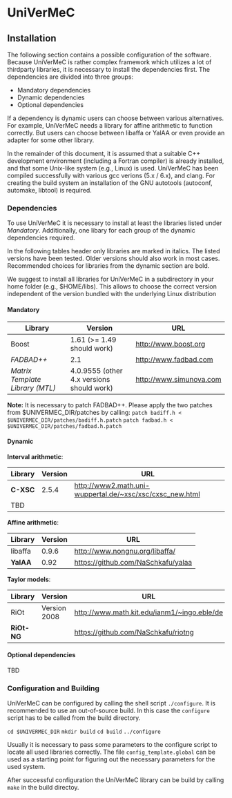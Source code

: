 # UniVerMeC #

## Installation ##

The following section contains a possible configuration of the
software. Because UniVerMeC is rather complex framework which utilizes a lot
of thirdparty libraries, it is necessary to install the dependencies
first. The dependencies are divided into three groups:

* Mandatory dependencies
* Dynamic dependencies
* Optional dependencies

If a dependency is dynamic users can choose between various alternatives. For
example, UniVerMeC needs a library for affine arithmetic to function
correctly. But users can choose between libaffa or YalAA or even provide an
adapter for some other library.

In the remainder of this document, it is assumed that a suitable C++
development environment (including a Fortran compiler) is already installed,
and that some Unix-like system (e.g., Linux) is used. UniVerMeC has been
compiled successfully with various gcc verions (5.x / 6.x), and clang. For
creating the build system an installation of the GNU autotools (autoconf,
automake, libtool) is required.

### Dependencies ###

To use UniVerMeC it is necessary to install at least the libraries listed
under *Mandatory*. Additionally, one libary for each group of the dynamic
dependencies required.

In the following tables header only libraries are marked in italics. The
listed versions have been tested. Older versions should also work in most
cases. Recommended choices for libraries from the dynamic section are bold.

We suggest to install all libraries for UniVerMeC in a subdirectory in your
home folder (e.g., $HOME/libs). This allows to choose the correct version
independent of the version bundled with the underlying Linux distribution

#### Mandatory ####

| Library                         | Version                                   | URL                     |
|---------------------------------|-------------------------------------------|-------------------------|
| Boost                           | 1.61 (>= 1.49 should work)                | http://www.boost.org    |
| *FADBAD++*                      | 2.1                                       | http://www.fadbad.com   |
| *Matrix Template Library (MTL)* | 4.0.9555 (other 4.x versions should work) | http://www.simunova.com |

**Note:** It is necessary to patch FADBAD++. Please apply the two patches from $UNIVERMEC_DIR/patches by calling:
`patch badiff.h < $UNIVERMEC_DIR/patches/badiff.h.patch`
`patch fadbad.h < $UNIVERMEC_DIR/patches/fadbad.h.patch`

#### Dynamic ####

**Interval arithmetic**:

| Library | Version    | URL                                                      |
|------------|---------|----------------------------------------------------------|
| **C-XSC**  | 2.5.4   | http://www2.math.uni-wuppertal.de/~xsc/xsc/cxsc_new.html |
| TBD        |         |                                                          |


**Affine arithmetic**:

| Library   | Version | URL                                |
|-----------|---------|------------------------------------|
| libaffa   | 0.9.6   | http://www.nongnu.org/libaffa/     |
| **YalAA** | 0.92    | https://github.com/NaSchkafu/yalaa |

**Taylor models**:

| Library     | Version      | URL                                          |
|-------------|--------------|----------------------------------------------|
| RiOt        | Version 2008 | http://www.math.kit.edu/ianm1/~ingo.eble/de  |
| **RiOt-NG** |              | https://github.com/NaSchkafu/riotng          |

#### Optional dependencies ####

TBD

### Configuration and Building ###

UniVerMeC can be configured by calling the shell script `./configure`. It is
recommended to use an out-of-source build. In this case the `configure` script
has to be called from the build directory.

`cd $UNIVERMEC_DIR`
`mkdir build`
`cd build`
`../configure`

Usually it is necessary to pass some parameters to the configure script to
locate all used libraries correctly. The file `config_template.global` can be
used as a starting point for figuring out the necessary parameters for the
used system.

After successful configuration the UniVerMeC library can be build by calling
`make` in the build directoy.

